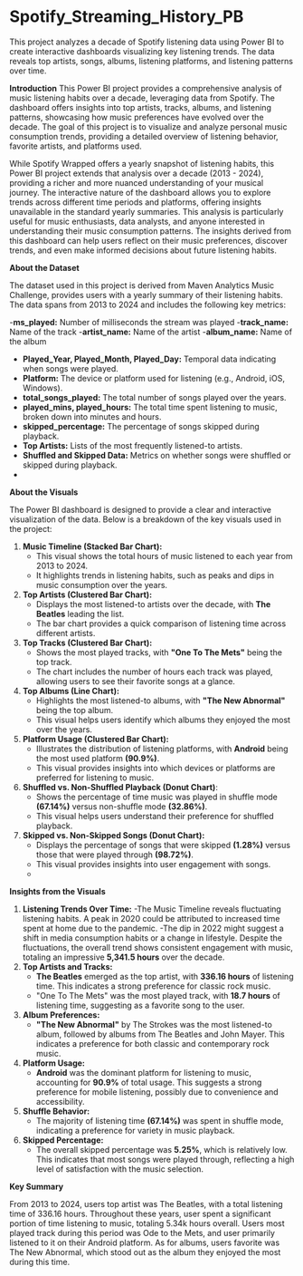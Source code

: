 # Spotify_Streaming_History_PB
This project analyzes a decade of Spotify listening data using Power BI to create interactive dashboards visualizing key listening trends. The data reveals top artists, songs, albums, listening platforms, and listening patterns over time. 

**Introduction**
This Power BI project provides a comprehensive analysis of music listening habits over a decade, leveraging data from Spotify. The dashboard offers insights into top artists, tracks, albums, and listening patterns, showcasing how music preferences have evolved over the decade.  The goal of this project is to visualize and analyze personal music consumption trends, providing a detailed overview of listening behavior, favorite artists, and platforms used.

While Spotify Wrapped offers a yearly snapshot of listening habits, this Power BI project extends that analysis over a decade (2013 - 2024), providing a richer and more nuanced understanding of your musical journey. The interactive nature of the dashboard allows you to explore trends across different time periods and platforms, offering insights unavailable in the standard yearly summaries. This analysis is particularly useful for music enthusiasts, data analysts, and anyone interested in understanding their music consumption patterns. The insights derived from this dashboard can help users reflect on their music preferences, discover trends, and even make informed decisions about future listening habits.

**About the Dataset**

The dataset used in this project is derived from Maven Analytics Music Challenge, provides users with a yearly summary of their listening habits. The data spans from 2013 to 2024 and includes the following key metrics:

-**ms_played:** Number of milliseconds the stream was played
-**track_name:** Name of the track
-**artist_name:** Name of the artist
-**album_name:** Name of the album
- **Played_Year, Played_Month, Played_Day:** Temporal data indicating when songs were played.
- **Platform:** The device or platform used for listening (e.g., Android, iOS, Windows).
- **total_songs_played:** The total number of songs played over the years.
- **played_mins, played_hours:** The total time spent listening to music, broken down into minutes and hours.
- **skipped_percentage:** The percentage of songs skipped during playback.
- **Top Artists:** Lists of the most frequently listened-to artists.
- **Shuffled and Skipped Data:** Metrics on whether songs were shuffled or skipped during playback.
- 
**About the Visuals**
  
The Power BI dashboard is designed to provide a clear and interactive visualization of the data. Below is a breakdown of the key visuals used in the project:

1. **Music Timeline (Stacked Bar Chart):**
   - This visual shows the total hours of music listened to each year from 2013 to 2024.
   - It highlights trends in listening habits, such as peaks and dips in music consumption over the years.
2. **Top Artists (Clustered Bar Chart):**
   - Displays the most listened-to artists over the decade, with **The Beatles** leading the list.
   - The bar chart provides a quick comparison of listening time across different artists.
3. **Top Tracks (Clustered Bar Chart):**
   - Shows the most played tracks, with **"One To The Mets"** being the top track.
   - The chart includes the number of hours each track was played, allowing users to see their favorite songs at a glance.
4. **Top Albums (Line Chart):**
   - Highlights the most listened-to albums, with **"The New Abnormal"** being the top album.
   - This visual helps users identify which albums they enjoyed the most over the years.
5. **Platform Usage (Clustered Bar Chart):**
   - Illustrates the distribution of listening platforms, with **Android** being the most used platform **(90.9%)**.
   - This visual provides insights into which devices or platforms are preferred for listening to music.
6. **Shuffled vs. Non-Shuffled Playback (Donut Chart)**:
   - Shows the percentage of time music was played in shuffle mode **(67.14%)** versus non-shuffle mode **(32.86%)**.
   - This visual helps users understand their preference for shuffled playback.
7. **Skipped vs. Non-Skipped Songs (Donut Chart):**
   - Displays the percentage of songs that were skipped **(1.28%)** versus those that were played through **(98.72%)**.
   - This visual provides insights into user engagement with songs.
   - 
**Insights from the Visuals**

1. **Listening Trends Over Time:**
  -The Music Timeline reveals fluctuating listening habits. A peak in 2020 could be attributed to increased time spent at home due to the pandemic. 
-The dip in 2022 might suggest a shift in media consumption habits or a change in lifestyle. Despite the fluctuations, the overall trend shows consistent engagement with music, totaling an impressive **5,341.5 hours** over the decade.
2. **Top Artists and Tracks:**
   - **The Beatles** emerged as the top artist, with **336.16 hours** of listening time. This indicates a strong preference for classic rock music.
   - "One To The Mets" was the most played track, with **18.7 hours** of listening time, suggesting as a favorite song to the user.
3. **Album Preferences:**
   - **"The New Abnormal"** by The Strokes was the most listened-to album, followed by albums from The Beatles and John Mayer. This indicates a preference for both classic and contemporary rock music.
4. **Platform Usage:**
   - **Android** was the dominant platform for listening to music, accounting for **90.9%** of total usage. This suggests a strong preference for mobile listening, possibly due to convenience and accessibility.
5. **Shuffle Behavior:**
   - The majority of listening time **(67.14%)** was spent in shuffle mode, indicating a preference for variety in music playback.
6. **Skipped Percentage:**
   - The overall skipped percentage was **5.25%**, which is relatively low. This indicates that most songs were played through, reflecting a high level of satisfaction with the music selection.
     
**Key Summary**

From 2013 to 2024, users top artist was The Beatles, with a total listening time of 336.16 hours. Throughout these years, user spent a significant portion of time listening to music, totaling 5.34k hours overall. Users most played track during this period was Ode to the Mets, and user primarily listened to it on their Android platform. As for albums, users favorite was The New Abnormal, which stood out as the album they enjoyed the most during this time.
